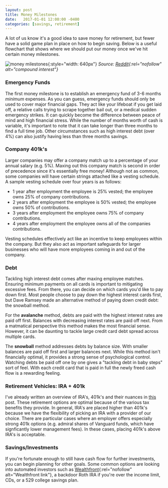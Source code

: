 ```yaml
---
layout: post
title: Money Milestones
date:   2017-01-01 12:00:00 -0400
categories: [savings, retirement]
---
```

A lot of us know it's a good idea to save money for retirement, but fewer have a solid game plan in place on how to begin saving. Below is a useful flowchart that shows where we should put our money once we've hit certain money milestones.

![money milestones](/assets/blog/money_milestones.png){:style="width: 640px"}
*Source: [Reddit](https://i.imgur.com/fb7Dtmh.png){:rel="nofollow" alt="compound interest"}*

### Emergency Funds
The first money milestone is to establish an emergency fund of 3-6 months *minimum* expenses. As you can guess, emergency funds should only be used to cover major financial gaps. They act like your lifeboat if you get laid off, a relative calls trying to scrape together bail out, or a medical sudden emergency strikes. It can quickly become the difference between peace of mind and high financial stress. While the number of months worth of cash is variable, it's important to note that it can take longer than three months to find a full time job. Other circumstances such as high interest debt (over 4%) can also justify having less than three months savings.

### Company 401k's
Larger companies may offer a company match up to a percentage of your annual salary (e.g. 5%). Maxing out this company match is second in order of precedence since it's essentially free money! Although not as common, some companies will have certain strings attached like a vesting schedule. A sample vesting schedule over four years is as follows:

- 1 year after employment the employee is 25% vested; the employee owns 25% of company contributions.
- 2 years after employment the employee is 50% vested; the employee owns 50% of contributions.
- 3 years after employment the employee owns 75% of company contributions.
- 4 years after employment the employee owns all of the companies contributions.

Vesting schedules effectively act like an incentive to keep employees within the company. But they also act as important safeguards for larger businesses who will have more employees coming in and out of the company.

### Debt
Tackling high interest debt comes after maxing employee matches. Ensuring minimum payments on all cards is important to mitigating excessive fees. From there, you can decide on which cards you'd like to pay down first. Most people choose to pay down the highest interest cards first, but Dave Ramsey made an alternative method of paying down credit debt: the snowball method.

For the **avalanche** method, debts are paid with the highest interest rates are paid off first. Balances with decreasing interest rates are paid off next. From a matmatical perspective this method makes the most financial sense. However, it can be daunting to tackle large credit card debt spread across multiple cards.

The **snowball** method addresses debts by balance size. With smaller balances are paid off first and larger balances next. While this method isn't financially optimal, it provides a strong sense of psychological control. Watching debts be paid off one by one gives a "tackling debt in baby steps" sort of feel. With each credit card that is paid in full the newly freed cash flow is a rewarding feeling.

### Retirement Vehicles: IRA + 401k
I've already written an overview of IRA's, 401k's and their nuances in [this](http://brunchbucks.com/retirement/2016/12/17/roth-vs-traditional.html) post. These retirement options are optimal because of the various tax benefits they provide. In general, IRA's are placed higher than 401k's because we have the flexibility of picking an IRA with a provider of our choice. There are particular cases where an employer offers especially strong 401k options (e.g. admiral shares of Vanguard funds, which have signficantly lower management fees). In these cases, placing 401k's above IRA's is acceptable.

### Savings/Investments
If you're fortunate enough to still have cash flow for further investments, you can begin planning for other goals. Some common options are looking into automated investors such as [Wealthfront](http://wlth.fr/1Hgmvnr){:rel="nofollow" alt="Wealthfront link"}, a backdoor Roth IRA if you're over the income limit, CDs, or a 529 college savings plan.
